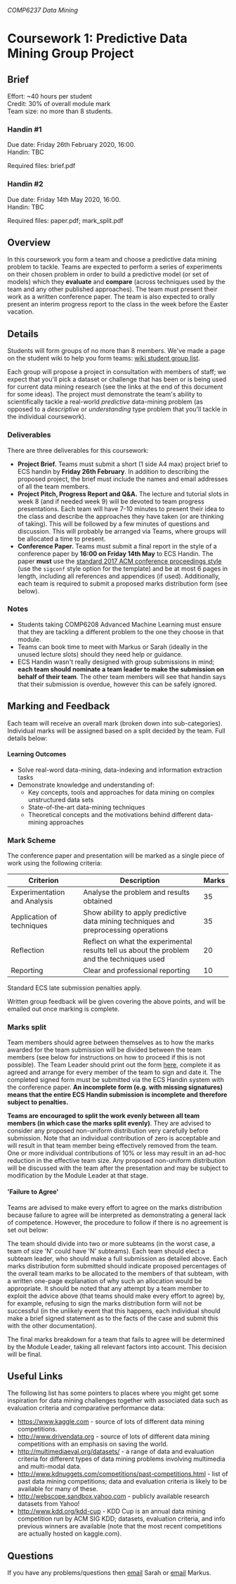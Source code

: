 *COMP6237 Data Mining*

# Coursework 1: Predictive Data Mining Group Project

## Brief
Effort: ~40 hours per student  
Credit: 30% of overall module mark  
Team size: no more than 8 students.  

### Handin #1
Due date: Friday 26th February 2020, 16:00.  
Handin: TBC  	

Required files: brief.pdf  

### Handin #2
Due date: Friday 14th May 2020, 16:00.  
Handin: TBC  

Required files: paper.pdf; mark_split.pdf  

## Overview
In this coursework you form a team and choose a predictive data mining problem to tackle. Teams are expected to perform a series of experiments on their chosen problem in order to build a predictive model (or set of models) which they **evaluate** and **compare** (across techniques used by the team and any other published approaches). The team must present their work as a written conference paper. The team is also expected to orally present an interim progress report to the class in the week before the Easter vacation. 

## Details
Students will form groups of no more than 8 members. We've made a page on the student wiki to help you form teams: [wiki student group list](https://secure.ecs.soton.ac.uk/student/wiki/w/COMP6237-2021-classlist).

Each group will propose a project in consultation with members of staff; we expect that you'll pick a dataset or challenge that has been or is being used for current data mining research (see the links at the end of this document for some ideas). The project must demonstrate the team's ability to scientifically tackle a real-world *predictive* data-mining problem (as opposed to a *descriptive* or *understanding* type problem that you'll tackle in the individual coursework).

### Deliverables

There are three deliverables for this coursework:

* **Project Brief.** Teams must submit a short (1 side A4 max) project brief to ECS handin by **Friday 26th February**. In addition to describing the proposed project, the brief must include the names and email addresses of all the team members.
* **Project Pitch, Progress Report and Q&A.** The lecture and tutorial slots in week 8 (and if needed week 9) will be devoted to team progress presentations. Each team will have 7-10 minutes to present their idea to the class and describe the approaches they have taken (or are thinking of taking). This will be followed by a few minutes of questions and discussion. This will probably be arranged via Teams, where groups will be allocated a time to present.
* **Conference Paper.** Teams must submit a final report in the style of a conference paper by **16:00 on Friday 14th May** to ECS Handin. The paper **must** use the [standard 2017 ACM conference proceedings style](https://www.acm.org/publications/proceedings-template) (use the `sigconf` style option for the template) and be at most 6 pages in length, including all references and appendices (if used). Additionally, each team is required to submit a proposed marks distribution form (see below).

### Notes

* Students taking COMP6208 Advanced Machine Learning must ensure that they are tackling a different problem to the one they choose in that module.
* Teams can book time to meet with Markus or Sarah (ideally in the unused lecture slots) should they need help or guidance.
* ECS Handin wasn't really designed with group submissions in mind; **each team should nominate a team leader to make the submission on behalf of their team**. The other team members will see that handin says that their submission is overdue, however this can be safely ignored.

## Marking and Feedback

Each team will receive an overall mark (broken down into sub-categories). Individual marks will be assigned based on a split decided by the team. Full details below:

#### Learning Outcomes

* Solve real-word data-mining, data-indexing and information extraction tasks
* Demonstrate knowledge and understanding of:
	- Key concepts, tools and approaches for data mining on complex unstructured data sets
	- State-of-the-art data-mining techniques
	- Theoretical concepts and the motivations behind different data-mining approaches

### Mark Scheme

The conference paper and presentation will be marked as a single piece of work using the following criteria:


Criterion                    | Description                                                                                | Marks
-----------------------------|--------------------------------------------------------------------------------------------|-------
Experimentation and Analysis | Analyse the problem and results obtained                                                   | 35
Application of techniques    | Show ability to apply predictive data mining techniques and preprocessing operations       | 35
Reflection		     | Reflect on what the experimental results tell us about the problem and the techniques used | 20
Reporting                    | Clear and professional reporting                                                           | 10

Standard ECS late submission penalties apply.

Written group feedback will be given covering the above points, and will be emailed out once marking is complete.

### Marks split
Team members should agree between themselves as to how the marks awarded for the team submission will be divided between the team members (see below for instructions on how to proceed if this is not possible). The Team Leader should print out the form [here](marks_split.pdf), complete it as agreed and arrange for every member of the team to sign and date it. The completed signed form must be submitted via the ECS Handin system with the conference paper. **An incomplete form (e.g. with missing signatures) means that the entire ECS Handin submission is incomplete and therefore subject to penalties.**

**Teams are encouraged to split the work evenly between all team members (in which case the marks split evenly)**. They are advised to consider any proposed non-uniform distribution very carefully before submission. Note that an individual contribution of zero is acceptable and will result in that team member being effectively removed from the team. One or more individual contributions of 10% or less may result in an ad-hoc reduction in the effective team size. Any proposed non-uniform distribution will be discussed with the team after the presentation and may be subject to modification by the Module Leader at that stage.

#### 'Failure to Agree'
Teams are advised to make every effort to agree on the marks distribution because failure to agree will be interpreted as demonstrating a general lack of competence. However, the procedure to follow if there is no agreement is set out below:

The team should divide into two or more subteams (in the worst case, a team of size 'N' could have 'N' subteams). Each team should elect a subteam leader, who should make a full submission as detailed above. Each marks distribution form submitted should indicate proposed percentages of the overall team marks to be allocated to the members of that subteam, with a written one-page explanation of why such an allocation would be appropriate. It should be noted that any attempt by a team member to exploit the advice above (that teams should make every effort to agree) by, for example, refusing to sign the marks distribution form will not be successful (in the unlikely event that this happens, each individual should make a brief signed statement as to the facts of the case and submit this with the other documentation).

The final marks breakdown for a team that fails to agree will be determined by the Module Leader, taking all relevant factors into account. This decision will be final.  

## Useful Links
The following list has some pointers to places where you might get some inspiration for data mining challenges together with associated data such as evaluation criteria and comparative performance data:

* https://www.kaggle.com - source of lots of different data mining competitions.
* http://www.drivendata.org - source of lots of different data mining competitions with an emphasis on saving the world.
* http://multimediaeval.org/datasets/ - a range of data and evaluation criteria for different types of data mining problems involving multimedia and multi-modal data.
* http://www.kdnuggets.com/competitions/past-competitions.html - list of past data mining competitions; data and evaluation criteria is likely to be available for many of these.
* http://webscope.sandbox.yahoo.com - publicly available research datasets from Yahoo!
* http://www.kdd.org/kdd-cup - KDD Cup is an annual data mining competition run by ACM SIG KDD; datasets, evaluation criteria, and info previous winners are available (note that the most recent competitions are actually hosted on kaggle.com).

## Questions
If you have any problems/questions then [email](mailto:sarah.hewitt@ecs.soton.ac.uk) Sarah or [email](mailto:mb8@ecs.soton.ac.uk) Markus.
<!--or speak to [Sarah](http://ecs.soton.ac.uk/people/sh7n18)  or speak to [Markus](http://ecs.soton.ac.uk/people/mb8)  in their offices or after the lectures.-->
